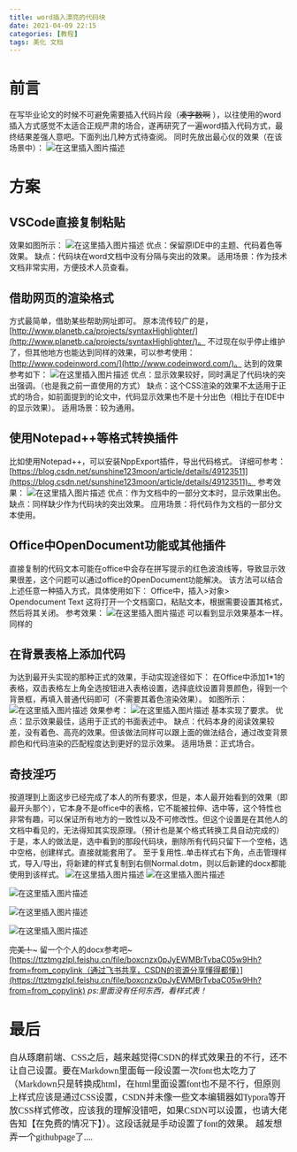 ```yaml
---
title: word插入漂亮的代码块
date: 2021-04-09 22:15
categories: [教程]
tags: 美化 文档
---
```

# 前言

在写毕业论文的时候不可避免需要插入代码片段（~~凑字数啊~~ ），以往使用的word插入方式感觉不太适合正规严肃的场合，遂再研究了一遍word插入代码方式，最终结果差强人意吧。下面列出几种方式待查阅。
同时先放出最心仪的效果（在该场景中）：
![在这里插入图片描述](https://img-blog.csdnimg.cn/2021040921435671.png?x-oss-process=image/watermark,type_ZmFuZ3poZW5naGVpdGk,shadow_10,text_aHR0cHM6Ly9ibG9nLmNzZG4ubmV0L0FsZXphbg==,size_16,color_FFFFFF,t_70)

# 方案

## VSCode直接复制粘贴

效果如图所示：
![在这里插入图片描述](https://img-blog.csdnimg.cn/20210409212810806.png?x-oss-process=image/watermark,type_ZmFuZ3poZW5naGVpdGk,shadow_10,text_aHR0cHM6Ly9ibG9nLmNzZG4ubmV0L0FsZXphbg==,size_16,color_FFFFFF,t_70)
优点：保留原IDE中的主题、代码着色等效果。
缺点：代码块在word文档中没有分隔与突出的效果。
适用场景：作为技术文档非常实用，方便技术人员查看。

## 借助网页的渲染格式

方式最简单，借助某些帮助网址即可。
原本流传较广的是，[http://www.planetb.ca/projects/syntaxHighlighter/](http://www.planetb.ca/projects/syntaxHighlighter/)。
不过现在似乎停止维护了，但其他地方也能达到同样的效果，可以参考使用：[http://www.codeinword.com/](http://www.codeinword.com/)。
达到的效果参考如下：
![在这里插入图片描述](https://img-blog.csdnimg.cn/20210409214105807.png?x-oss-process=image/watermark,type_ZmFuZ3poZW5naGVpdGk,shadow_10,text_aHR0cHM6Ly9ibG9nLmNzZG4ubmV0L0FsZXphbg==,size_16,color_FFFFFF,t_70)
优点：显示效果较好，同时满足了代码块的突出强调。（也是我之前一直使用的方式）
缺点：这个CSS渲染的效果不太适用于正式的场合，如前面提到的论文中，代码显示效果也不是十分出色（相比于在IDE中的显示效果）。
适用场景：较为通用。

## 使用Notepad++等格式转换插件

比如使用Notepad++，可以安装NppExport插件，导出代码格式。
详细可参考：[https://blog.csdn.net/sunshine123moon/article/details/49123511](https://blog.csdn.net/sunshine123moon/article/details/49123511)。
参考效果：
![在这里插入图片描述](https://img-blog.csdnimg.cn/2021040921331933.png?x-oss-process=image/watermark,type_ZmFuZ3poZW5naGVpdGk,shadow_10,text_aHR0cHM6Ly9ibG9nLmNzZG4ubmV0L0FsZXphbg==,size_16,color_FFFFFF,t_70)
优点：作为文档中的一部分文本时，显示效果出色。
缺点：同样缺少作为代码块的突出效果。
应用场景：将代码作为文档的一部分文本使用。

## Office中OpenDocument功能或其他插件

直接复制的代码文本可能在office中会存在拼写提示的红色波浪线等，导致显示效果很差，这个问题可以通过office的OpenDocument功能解决。
该方法可以结合上述任意一种插入方式，具体使用如下：
Office中，插入>对象> Opendocument Text
这将打开一个文档窗口，粘贴文本，根据需要设置其格式，然后将其关闭。
参考效果：
![在这里插入图片描述](https://img-blog.csdnimg.cn/2021040921474747.png?x-oss-process=image/watermark,type_ZmFuZ3poZW5naGVpdGk,shadow_10,text_aHR0cHM6Ly9ibG9nLmNzZG4ubmV0L0FsZXphbg==,size_16,color_FFFFFF,t_70)
可以看到显示效果基本一样。
同样的

## 在背景表格上添加代码

为达到最开头实现的那种正式的效果，手动实现途径如下：
在Office中添加1*1的表格，双击表格左上角全选按钮进入表格设置，选择底纹设置背景颜色，得到一个背景框，再填入普通代码即可（不需要其着色渲染效果）。
如图所示：
![在这里插入图片描述](https://img-blog.csdnimg.cn/20210409215354814.png?x-oss-process=image/watermark,type_ZmFuZ3poZW5naGVpdGk,shadow_10,text_aHR0cHM6Ly9ibG9nLmNzZG4ubmV0L0FsZXphbg==,size_16,color_FFFFFF,t_70)
效果参考：
![在这里插入图片描述](https://img-blog.csdnimg.cn/20210409215419604.png?x-oss-process=image/watermark,type_ZmFuZ3poZW5naGVpdGk,shadow_10,text_aHR0cHM6Ly9ibG9nLmNzZG4ubmV0L0FsZXphbg==,size_16,color_FFFFFF,t_70)
基本实现了要求。
优点：显示效果最佳，适用于正式的书面表述中。
缺点：代码本身的阅读效果较差，没有着色、高亮的效果。但该做法同样可以跟上面的做法结合，通过改变背景颜色和代码渲染的匹配程度达到更好的显示效果。
适用场景：正式场合。

## 奇技淫巧

按道理到上面这步已经完成了本人的所有要求，但是，本人最开始看到的效果（即最开头那个），它本身不是office中的表格，它不能被拉伸、选中等，这个特性也非常有趣，可以保证所有地方的一致性以及不可修改性。但这个设置是在其他人的文档中看见的，无法得知其实现原理。（预计也是某个格式转换工具自动完成的）
于是，本人的做法是，选中看到的那段代码块，删除所有代码只留下一个空格，选中空格，创建样式。直接就能套用了。
至于复用性..单击样式右下角，点击管理样式，导入/导出，将新建的样式复制到右侧Normal.dotm，则以后新建的docx都能使用到该样式。
![在这里插入图片描述](https://img-blog.csdnimg.cn/20210409220315335.png)
![在这里插入图片描述](https://img-blog.csdnimg.cn/20210409220430548.png)

![在这里插入图片描述](https://img-blog.csdnimg.cn/20210409220425851.png)

![在这里插入图片描述](https://img-blog.csdnimg.cn/20210409220415590.png?x-oss-process=image/watermark,type_ZmFuZ3poZW5naGVpdGk,shadow_10,text_aHR0cHM6Ly9ibG9nLmNzZG4ubmV0L0FsZXphbg==,size_16,color_FFFFFF,t_70)

![在这里插入图片描述](https://img-blog.csdnimg.cn/20210409220401611.png?x-oss-process=image/watermark,type_ZmFuZ3poZW5naGVpdGk,shadow_10,text_aHR0cHM6Ly9ibG9nLmNzZG4ubmV0L0FsZXphbg==,size_16,color_FFFFFF,t_70)

~~完美！~~~
留一个个人的docx参考吧~
[https://ttztmgzlpl.feishu.cn/file/boxcnzx0pJyEWMBrTvbaC05w9Hh?from=from_copylink（通过飞书共享，CSDN的资源分享懂得都懂）](https://ttztmgzlpl.feishu.cn/file/boxcnzx0pJyEWMBrTvbaC05w9Hh?from=from_copylink)
*ps:里面没有任何东西，看样式表！*

# 最后

<font face="Source Code Pro " size = 3>自从琢磨前端、CSS之后，越来越觉得CSDN的样式效果丑的不行，还不让自己设置。要在Markdown里面每一段设置一次font也太吃力了（Markdown只是转换成html，在html里面设置font也不是不行，但原则上样式应该是通过CSS设置，CSDN并未像一些文本编辑器如Typora等开放CSS样式修改，应该我的理解没错吧，如果CSDN可以设置，也请大佬告知【在免费的情况下】）。这段话就是手动设置了font的效果。
越发想弄一个githubpage了....
